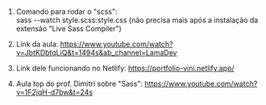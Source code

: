 1. Comando para rodar o "scss":  
    sass --watch style.scss:style.css 
    (não precisa mais após a instalação da extensão "Live Sass Compiler")

2. Link da aula:
    https://www.youtube.com/watch?v=JbtKDbtqLiQ&t=1494s&ab_channel=LamaDev

3. Link dele funcionando no Netlify:
    https://portfolio-vini.netlify.app/

4. Aula top do prof. Dimitri sobre "Sass":
    https://www.youtube.com/watch?v=1F2jqH-d7bw&t=24s